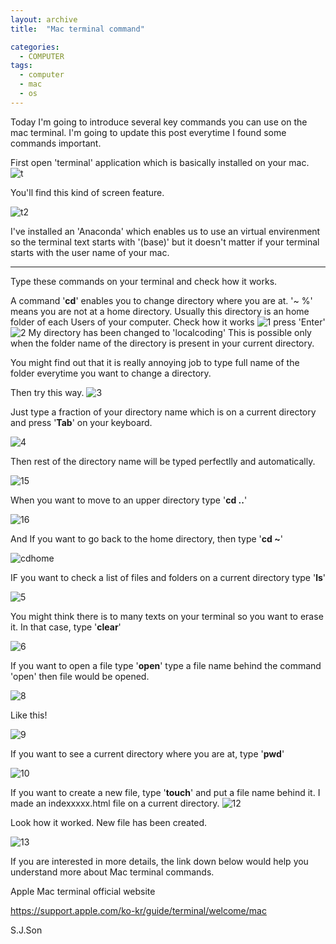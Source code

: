 ```yaml
---
layout: archive
title:  "Mac terminal command"

categories:
  - COMPUTER
tags:
  - computer
  - mac
  - os
---
```


Today I'm going to introduce several key commands you can use on the mac terminal.
I'm going to update this post everytime I found some commands important.

First open 'terminal' application which is basically installed on your mac.   
![t](/assets/images/20210808/t.png)

You'll find this kind of screen feature.

![t2](/assets/images/20210808/t2.png)

I've installed an 'Anaconda' which enables us to use an virtual envirenment so the terminal text starts with '(base)' but it doesn't matter if your terminal starts with the user name of your mac.

***

Type these commands on your terminal and check how it works.

A command '**cd**' enables you to change directory where you are at.
'~ %' means you are not at a home directory. Usually this directory is an home folder of each Users of your computer. Check how it works
![1](/assets/images/20210808/1.png)
press 'Enter'
![2](/assets/images/20210808/1.png)
My directory has been changed to 'localcoding'
This is possible only when the folder name of the directory is present in your current directory.

You might find out that it is really annoying job to type full name of the folder everytime you want to change a directory.

Then try this way.
![3](/assets/images/20210808/1.png)

Just type a fraction of your directory name which is on a current directory and press '**Tab**' on your keyboard. 

![4](/assets/images/20210808/1.png)

Then rest of the directory name will be typed perfectlly and automatically.


![15](/assets/images/20210808/1.png)

When you want to move to an upper directory type '**cd ..**'

![16](/assets/images/20210808/1.png)

And If you want to go back to the home directory, then type '**cd ~**'

![cdhome](/assets/images/20210808/cdhome.png)

IF you want to check a list of files and folders on a current directory type '**ls**'

![5](/assets/images/20210808/1.png)

You might think there is to many texts on your terminal so you want to erase it. In that case, type '**clear**'

![6](/assets/images/20210808/1.png)

If you want to open a file type '**open**'
type a file name behind the command 'open' then file would be opened.

![8](/assets/images/20210808/1.png)

Like this!

![9](/assets/images/20210808/1.png)

If you want to see a current directory where you are at, type '**pwd**'

![10](/assets/images/20210808/1.png)

If you want to create a new file, type '**touch**' and put a file name behind it. I made an indexxxxx.html file on a current directory.
![12](/assets/images/20210808/1.png)

Look how it worked. New file has been created.

![13](/assets/images/20210808/1.png)









If you are interested in more details, the link down below would help you understand more about Mac terminal commands.

Apple Mac terminal official website

<https://support.apple.com/ko-kr/guide/terminal/welcome/mac>


S.J.Son
